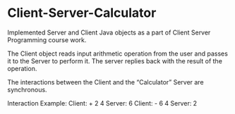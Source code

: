 # Client-Server-Calculator

Implemented Server and Client Java objects as a part of Client Server Programming course work. 

The Client object reads input arithmetic operation from the user and passes it to the Server to perform it. The server replies back with the result of the operation.

The interactions between the Client and the “Calculator” Server are synchronous.

Interaction Example:
Client: + 2 4
Server: 6
Client: - 6 4
Server: 2
